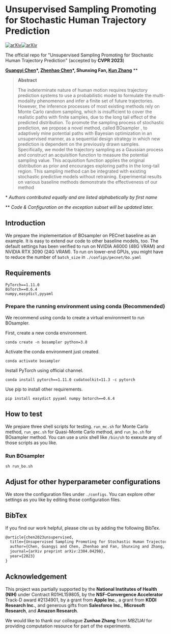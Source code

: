 # Unsupervised Sampling Promoting for Stochastic Human Trajectory Prediction

[![arXiv](https://img.shields.io/badge/arXiv-2304.04298-b31b1b.svg?style=flat)](https://arxiv.org/abs/2304.04298)[![arXiv](https://img.shields.io/badge/CVPR-2023-1c75b8)]()



The official repo for "Unsupervised Sampling Promoting for Stochastic Human Trajectory Prediction" (accepted by **CVPR 2023**)

**[Guangyi Chen](https://chengy12.github.io/)\*, [Zhenhao Chen](https://zhenhaochenofficial.github.io/)\*, Shunxing Fan, [Kun Zhang](https://www.andrew.cmu.edu/user/kunz1/)** \*\* 

> **Abstract**
>
> The indeterminate nature of human motion requires trajectory prediction systems to use a probabilistic model to formulate the multi-modality phenomenon and infer a finite set of future trajectories. However, the inference processes of most existing methods rely on Monte Carlo random sampling, which is insufficient to cover the realistic paths with finite samples, due to the long tail effect of the predicted distribution. To promote the sampling process of stochastic prediction, we propose a novel method, called BOsampler , to adaptively mine potential paths with Bayesian optimization in an unsupervised manner, as a sequential design strategy in which new prediction is dependent on the previously drawn samples. Specifically, we model the trajectory sampling as a Gaussian process and construct an acquisition function to measure the potential sampling value. This acquisition function applies the original distribution as prior and encourages exploring paths in the long-tail region. This sampling method can be integrated with existing stochastic predictive models without retraining. Experimental results on various baseline methods demonstrate the effectiveness of our method

\* *Authors contributed equally and are listed alphabetically by first name*

** *Code & Configuration on the exception subset will be updated later.*

## Introduction

We prepare the implementation of BOsampler on PECnet baseline as an example. It is easy to extend our code to other baseline models, too. The default settings has been verified to run on NVIDIA A6000 (48G VRAM) and NVIDIA RTX 3090 (24G VRAM). To run on lower-end GPUs, you might have to reduce the number of ``batch_size`` in ``./configs/pecnet/bo.yaml``

## Requirements

```
PyTorch==1.11.0
BoTorch==0.6.4
numpy,easydict,pyyaml
```

### Prepare the running environment using conda (Recommended)

We recommend using conda to create a virtual environment to run BOsampler.

First, create a new conda environment.

```
conda create -n bosampler python=3.8 
```

Activate the conda environment just created.

```
conda activate bosampler
```

Install PyTorch using official channel.

```
conda install pytorch==1.11.0 cudatoolkit=11.3 -c pytorch
```

Use pip to install other requirements.

```
pip install easydict pyyaml numpy botorch==0.6.4
```

## How to test

We prepare three shell scripts for testing. ``run_mc.sh`` for Monte Carlo method, ``run_qmc.sh`` for Quasi-Monte Carlo method, and ``run_bo.sh`` for BOsampler method. You can use a unix shell like ``/bin/sh`` to exexute any of those scripts as you like.

### Run BOsampler

```
sh run_bo.sh
```

## Adjust for other hyperparameter configurations

We store the configuration files under ``./configs``. You can explore other settings as you like by editing those configuration files.

## BibTex

If you find our work helpful, please cite us by adding the following BibTex.

```latex
@article{chen2023unsupervised,
  title={Unsupervised Sampling Promoting for Stochastic Human Trajectory Prediction},
  author={Chen, Guangyi and Chen, Zhenhao and Fan, Shunxing and Zhang, Kun},
  journal={arXiv preprint arXiv:2304.04298},
  year={2023}
}
```

## Acknowledgement

This project was partially supported by the **National Institutes of Health (NIH)** under Contract R01HL159805, by the **NSF-Convergence Accelerator** Track-D award #2134901, by a grant from **Apple Inc.**, a grant from **KDDI Research Inc.**, and generous gifts from **Salesforce Inc.**, **Microsoft Research**, and **Amazon Research**. 

We would like to thank our colleague **Zunhao Zhang** from *MBZUAI* for providing computation resource for part of the experiments.

